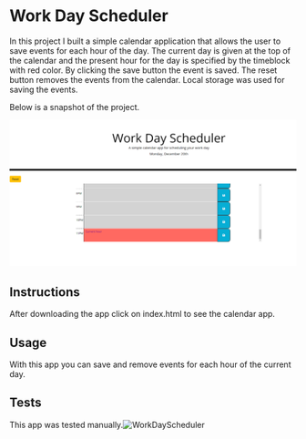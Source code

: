 # Work Day Scheduler

In this project I built a simple calendar application that allows the user to save events for each hour of the day. The current day is given at the top of the calendar and the present hour for the day is specified by the timeblock with red color. By clicking the save button the event is saved. The reset button removes the events from the calendar. Local storage was used for saving the events.

Below is a snapshot of the project.

![word day scheduler App](Assets/WorkDayScheduler.PNG)

## Instructions

After downloading the app click on index.html to see the calendar app.

## Usage
With this app you can save and remove events for each hour of the current day.

## Tests
This app was tested manually.![WorkDayScheduler](https://user-images.githubusercontent.com/56922741/147621468-7bfe0aa6-bde3-4b2c-b356-139f183b8f70.png)
